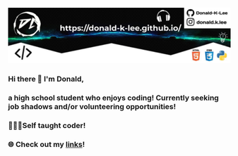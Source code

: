 ![Cover Photo](coverimage.jpeg)
### Hi there 👋 I'm Donald,
### a high school student who enjoys coding! Currently seeking job shadows and/or volunteering opportunities!

### 👨🏻‍💻Self taught coder!  
### 🌐 Check out my [links](https://donald-k-lee.github.io/Links.html)!  

